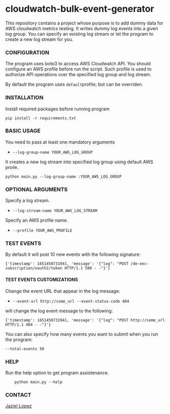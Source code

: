 # cloudwatch-bulk-event-generator

This repository contains a project whose purpose is to add dummy data for AWS cloudwatch metrics testing.
It writes dummy log events into a given log group. You can specify an existing log stream or let the program to
create a new log stream for you.

### CONFIGURATION

The program uses boto3 to access AWS Cloudwatch API. You should configure an AWS profile before run the script. Such profile is used
to authorize API operations over the specified log group and log stream.

By default the program uses ```default```profile; but can be overriden.

### INSTALLATION

Install required packages before running program

```shell
pip install -r requirements.txt
```

### BASIC USAGE

You need to pass at least one mandatory arguments

- ```--log-group-name YOUR_AWS_LOG_GROUP```

It creates a new log stream into specified log group using default AWS proile.

```shell
python main.py --log-group-name :YOUR_AWS_LOG_GROUP
```

### OPTIONAL ARGUMENTS

Specify a log stream.

- ```--log-stream-name YOUR_AWS_LOG_STREAM``` 

Specify an AWS profile name.  

- ```--profile YOUR_AWS_PROFILE```

### TEST EVENTS

By default it will post 10 new events with the following signature:
```
{'timestamp': 1651450731941, 'message': '{"log": "POST /de-eec-subscription/oauth2/token HTTP/1.1 500 - -"}'}
```

#### TEST EVENTS CUSTOMIZATIONS

Change the event URL that appear in the log message:

- ```--event-url http://some_url --event-status-code 404```

will change the log event message to the following:
  
  ```{'timestamp': 1651450731941, 'message': '{"log": "POST http://some_url HTTP/1.1 404 - -"}'}```  

You can also specify how many events you want to submit when you run the program:  

```--total-events 50```

### HELP

Run the help option to get program assistenance.

```shell
    python main.py --help
```



### CONTACT

[Jaziel Lopez](https://github.com/jazlopez)
